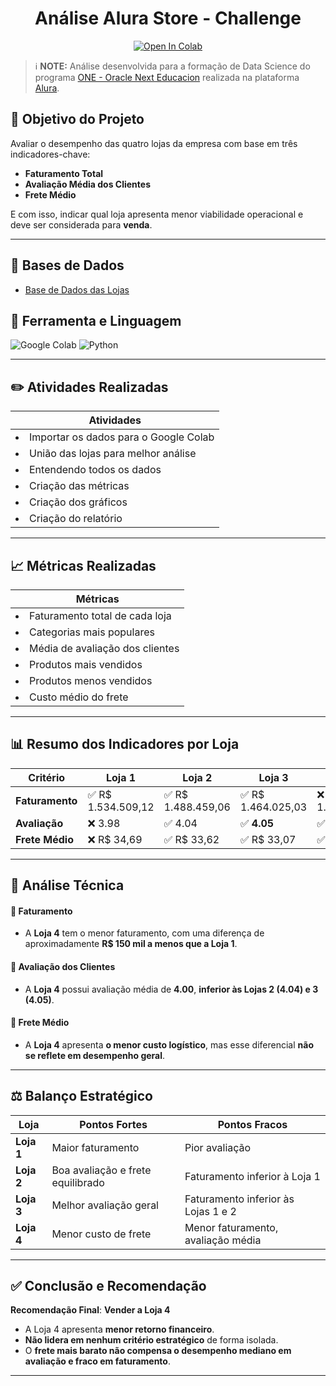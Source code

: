 # <div align="center"> Análise Alura Store - Challenge
</div>

<div align="center"><a target="_blank" href="https://colab.research.google.com/github/vivianebatista92/alura_store_challenge/blob/main/AluraStoreBr.ipynb">
  <img src="https://colab.research.google.com/assets/colab-badge.svg" alt="Open In Colab"/>
</a></div>  

> ℹ️ **NOTE:** Análise desenvolvida para a formação de Data Science do programa [ONE - Oracle Next Educacion](https://www.oracle.com/br/education/oracle-next-education/) realizada na plataforma [Alura](https://www.alura.com.br/).

## 🎯 Objetivo do Projeto

Avaliar o desempenho das quatro lojas da empresa com base em três indicadores-chave:
- **Faturamento Total**
- **Avaliação Média dos Clientes**
- **Frete Médio**

E com isso, indicar qual loja apresenta menor viabilidade operacional e deve ser considerada para **venda**.

---

## 📂 Bases de Dados

- [Base de Dados das Lojas](https://github.com/alura-es-cursos/challenge1-data-science/tree/main/base-de-dados-challenge-1)

## 🔧 Ferramenta e Linguagem

![Google Colab](https://img.shields.io/badge/Google%20Colab-%23F9A825.svg?style=for-the-badge&logo=googlecolab&logoColor=white) ![Python](https://img.shields.io/badge/python-3670A0?style=for-the-badge&logo=python&logoColor=ffdd54)

---

## ✏️ Atividades Realizadas

|   **Atividades** |
| ------------------------------------------------------------------------------------------------------------------------------------------------------------------------------------------------------------------------------------------------------------------------------ |
| <li> Importar os dados para o Google Colab </li> |
 | <li> União das lojas para melhor análise </li>|
 | <li> Entendendo todos os dados </li>|
 | <li> Criação das métricas </li>|
 | <li> Criação dos gráficos </li>|
 | <li> Criação do relatório </li>|

---
 
 ## 📈 Métricas Realizadas

|   **Métricas** |
| ------------------------------------------------------------------------------------------------------------------------------------------------------------------------------------------------------------------------------------------------------------------------------ |
| <li> Faturamento total de cada loja </li> |
 | <li> Categorias mais populares </li>|
 | <li> Média de avaliação dos clientes </li>|
 | <li> Produtos mais vendidos </li>|
 | <li> Produtos menos vendidos </li>|
 | <li> Custo médio do frete </li>|

---

 ## 📊 Resumo dos Indicadores por Loja

| Critério        | Loja 1           | Loja 2           | Loja 3           | Loja 4           |
|-----------------|------------------|------------------|------------------|------------------|
| **Faturamento** | ✅ R$ 1.534.509,12 | ✅ R$ 1.488.459,06 | ✅ R$ 1.464.025,03 | ❌ R$ 1.384.497,58 |
| **Avaliação**   | ❌ 3.98           | ✅ 4.04           | ✅ **4.05**       | ✅ 4.00           |
| **Frete Médio** | ❌ R$ 34,69       | ✅ R$ 33,62       | ✅ R$ 33,07       | ✅ **R$ 31,28**   |

---

## 🧠 Análise Técnica

#### 📌 Faturamento
- A **Loja 4** tem o menor faturamento, com uma diferença de aproximadamente **R$ 150 mil a menos que a Loja 1**.

#### 📌 Avaliação dos Clientes
- A **Loja 4** possui avaliação média de **4.00**, **inferior às Lojas 2 (4.04) e 3 (4.05)**.

#### 📌 Frete Médio
- A **Loja 4** apresenta **o menor custo logístico**, mas esse diferencial **não se reflete em desempenho geral**.

---

## ⚖️ Balanço Estratégico

| Loja     | Pontos Fortes                    | Pontos Fracos                       |
|----------|----------------------------------|-------------------------------------|
| **Loja 1** | Maior faturamento                | Pior avaliação                      |
| **Loja 2** | Boa avaliação e frete equilibrado | Faturamento inferior à Loja 1      |
| **Loja 3** | Melhor avaliação geral           | Faturamento inferior às Lojas 1 e 2 |
| **Loja 4** | Menor custo de frete             | Menor faturamento, avaliação média |

---

## ✅ Conclusão e Recomendação

**Recomendação Final**: **Vender a Loja 4**

- A Loja 4 apresenta **menor retorno financeiro**.
- **Não lidera em nenhum critério estratégico** de forma isolada.
- O **frete mais barato não compensa o desempenho mediano em avaliação e fraco em faturamento**.

---
